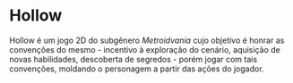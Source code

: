 # Hollow
Hollow é um jogo 2D do subgênero _Metroidvania_ cujo objetivo é honrar as convenções do mesmo - incentivo à exploração do cenário, aquisição de novas habilidades, descoberta de segredos - porém jogar com tais convenções, moldando o personagem a partir das ações do jogador.
